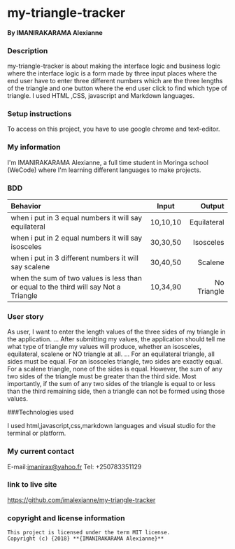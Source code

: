 # my-triangle-tracker
#### By **IMANIRAKARAMA Alexianne**
### Description

my-triangle-tracker is about making the interface logic and business logic where the interface logic is a form made by three input places where the end user have to enter three different numbers which are the three lengths of the triangle and one button where the end user click to find which type of triangle. 
 I used HTML ,CSS, javascript and Markdown languages.
 
 ### Setup instructions


To access on this project, you have to use google chrome and text-editor.

### My information

I'm IMANIRAKARAMA Alexianne, a full time student in Moringa school (WeCode) where I'm learning different languages to make projects.

### BDD
| Behavior                                                         | Input     |  Output      |
| :----------------------------------------------------------------| :--------:| -----------: |
| when i put in 3 equal numbers it will say equilateral            | 10,10,10  | Equilateral  |
| when i put in 2 equal numbers it will say  isosceles             | 30,30,50 |  Isosceles   |
| when i put in 3 different numbers it will say scalene            | 30,40,50  | Scalene      |
| when the sum of two values is less than or equal to the third will say Not a Triangle     | 10,34,90  | No Triangle     |

### User story

As user, I want to enter the length values of the three sides of my triangle in the application.
...
After submitting my values, the application should tell me what type of triangle my values will produce, whether an isosceles, equilateral, scalene or NO triangle at all.
...
For an equilateral triangle, all sides must be equal.
For an isosceles triangle, two sides are exactly equal.
For a scalene triangle, none of the sides is equal. However, the sum of any two sides of the triangle must be greater than the third side.
Most importantly, if the sum of any two sides of the triangle is equal to or less than the third remaining side, then a triangle can not be formed using those values.

###Technologies used

I used html,javascript,css,markdown languages and visual studio for the terminal or platform.

### My current contact
E-mail:imanirax@yahoo.fr
Tel: +250783351129

 ### link to live site

 https://github.com/imalexianne/my-triangle-tracker

### copyright and license information

```
This project is licensed under the term MIT license.
Copyright (c) {2018} **{IMANIRAKARAMA Alexianne}**

```